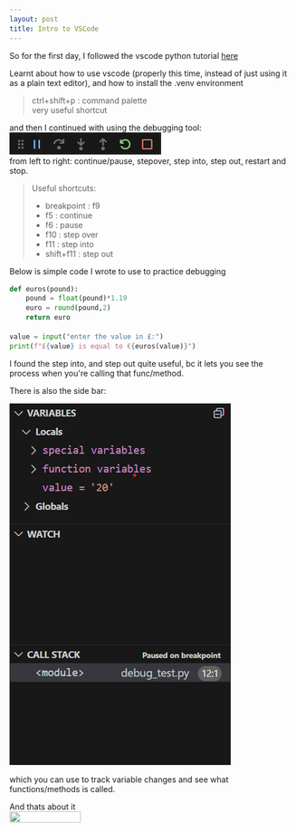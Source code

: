```yaml
---
layout: post
title: Intro to VSCode
---
```


So for the first day, I followed the vscode python tutorial [here](https://code.visualstudio.com/docs/python/python-tutorial)

Learnt about how to use vscode (properly this time, instead of just using it as a plain text editor), and how to install the .venv environment

> ctrl+shift+p : command palette    
> very useful shortcut  

and then I continued with using the debugging tool:     
![debugging tool bar](/images/debugging%20tool%20bar.png)   
from left to right: continue/pause, stepover, step into, step out, restart and stop. 

> Useful shortcuts:    
> - breakpoint : f9   
> - f5 : continue     
> - f6 : pause    
> - f10 : step over   
> - f11 : step into   
> - shift+f11 : step out  

Below is simple code I wrote to use to practice debugging 

```python
def euros(pound):
    pound = float(pound)*1.19
    euro = round(pound,2)
    return euro

value = input("enter the value in £:")
print(f"£{value} is equal to €{euros(value)}")
```

I found the step into, and step out quite useful, bc it lets you see the process when you're calling that func/method.

There is also the side bar:

![debugging_sidebar](/images/debugging_sidebar.png)

which you can use to track variable changes and see what functions/methods is called.

And thats about it    
<img src="https://tenor.com/en-GB/view/sad-cat-sunakook-tired-exhausted-gif-10606272476729293300.gif" width="50%" height="50%" />